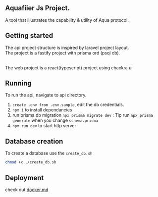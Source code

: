 ## Aquafiier Js Project.
A tool that illustrates the capability & utility of Aqua protocol.

## Getting started 
The api project structure is inspired by laravel project layout.<br/> The project is a fastify project with prisma ord (psql db).<br/><br/>

The web project is a react(typescript) project using chackra ui

## Running 
To run the api, navigate to api directory.
1. `create .env from .env.sample`, edit the db credentials.
2. `npm i` to install dependancies
3. run prisma db migration `npx prisma migrate dev` : Tip run `npx prisma generate` when you change `schema.prisma`
4. `npm run dev` to start http server

## Database creation

To create a database use the `create_db.sh`

```bash
chmod +x ./create_db.sh
```

## Deployment
check out [docker.md](./docker.md)

